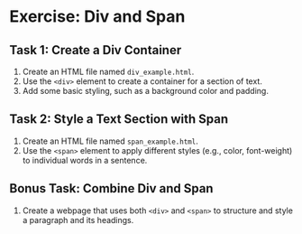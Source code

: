 # Exercise: Div and Span

## Task 1: Create a Div Container
1. Create an HTML file named `div_example.html`.
2. Use the `<div>` element to create a container for a section of text.
3. Add some basic styling, such as a background color and padding.

## Task 2: Style a Text Section with Span
1. Create an HTML file named `span_example.html`.
2. Use the `<span>` element to apply different styles (e.g., color, font-weight) to individual words in a sentence.

## Bonus Task: Combine Div and Span
1. Create a webpage that uses both `<div>` and `<span>` to structure and style a paragraph and its headings.
